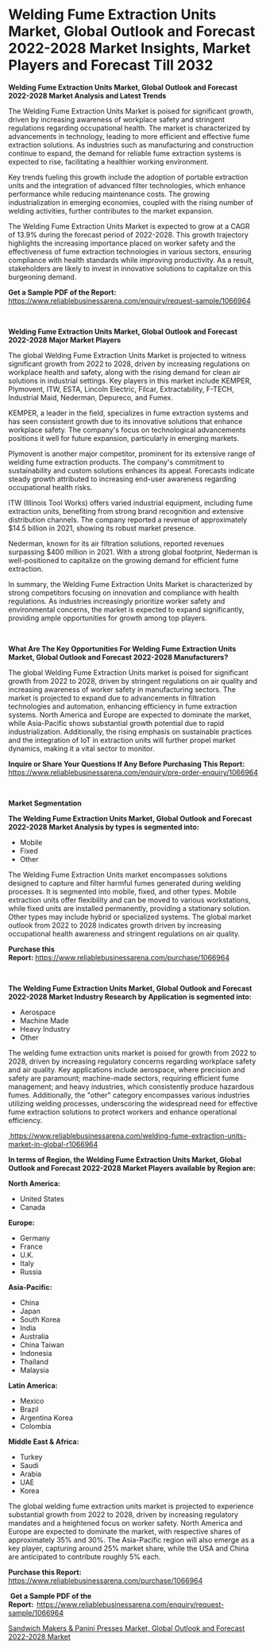 <p><h1>Welding Fume Extraction Units Market, Global Outlook and Forecast 2022-2028 Market Insights, Market Players and Forecast Till 2032</h1></p><p><strong>Welding Fume Extraction Units Market, Global Outlook and Forecast 2022-2028 Market Analysis and Latest Trends</strong></p>
<p><p>The Welding Fume Extraction Units Market is poised for significant growth, driven by increasing awareness of workplace safety and stringent regulations regarding occupational health. The market is characterized by advancements in technology, leading to more efficient and effective fume extraction solutions. As industries such as manufacturing and construction continue to expand, the demand for reliable fume extraction systems is expected to rise, facilitating a healthier working environment.</p><p>Key trends fueling this growth include the adoption of portable extraction units and the integration of advanced filter technologies, which enhance performance while reducing maintenance costs. The growing industrialization in emerging economies, coupled with the rising number of welding activities, further contributes to the market expansion.</p><p>The Welding Fume Extraction Units Market is expected to grow at a CAGR of 13.9% during the forecast period of 2022-2028. This growth trajectory highlights the increasing importance placed on worker safety and the effectiveness of fume extraction technologies in various sectors, ensuring compliance with health standards while improving productivity. As a result, stakeholders are likely to invest in innovative solutions to capitalize on this burgeoning demand.</p></p>
<p><strong>Get a Sample PDF of the Report:&nbsp;</strong> <a href="https://www.reliablebusinessarena.com/enquiry/request-sample/1066964?utm_campaign=2982&utm_medium=2&utm_source=Github&utm_content=ia&utm_term=21032025&utm_id=welding-fume-extraction-units-market-global-outlook-and-forecast-2022-2028">https://www.reliablebusinessarena.com/enquiry/request-sample/1066964</a></p>
<p>&nbsp;</p>
<p><strong>Welding Fume Extraction Units Market, Global Outlook and Forecast 2022-2028 Major Market Players</strong></p>
<p><p>The global Welding Fume Extraction Units Market is projected to witness significant growth from 2022 to 2028, driven by increasing regulations on workplace health and safety, along with the rising demand for clean air solutions in industrial settings. Key players in this market include KEMPER, Plymovent, ITW, ESTA, Lincoln Electric, Filcar, Extractability, F-TECH, Industrial Maid, Nederman, Depureco, and Fumex.</p><p>KEMPER, a leader in the field, specializes in fume extraction systems and has seen consistent growth due to its innovative solutions that enhance workplace safety. The company's focus on technological advancements positions it well for future expansion, particularly in emerging markets.</p><p>Plymovent is another major competitor, prominent for its extensive range of welding fume extraction products. The company's commitment to sustainability and custom solutions enhances its appeal. Forecasts indicate steady growth attributed to increasing end-user awareness regarding occupational health risks.</p><p>ITW (Illinois Tool Works) offers varied industrial equipment, including fume extraction units, benefiting from strong brand recognition and extensive distribution channels. The company reported a revenue of approximately $14.5 billion in 2021, showing its robust market presence.</p><p>Nederman, known for its air filtration solutions, reported revenues surpassing $400 million in 2021. With a strong global footprint, Nederman is well-positioned to capitalize on the growing demand for efficient fume extraction.</p><p>In summary, the Welding Fume Extraction Units Market is characterized by strong competitors focusing on innovation and compliance with health regulations. As industries increasingly prioritize worker safety and environmental concerns, the market is expected to expand significantly, providing ample opportunities for growth among top players.</p></p>
<p>&nbsp;</p>
<p><strong>What Are The Key Opportunities For Welding Fume Extraction Units Market, Global Outlook and Forecast 2022-2028 Manufacturers?</strong></p>
<p><p>The global Welding Fume Extraction Units market is poised for significant growth from 2022 to 2028, driven by stringent regulations on air quality and increasing awareness of worker safety in manufacturing sectors. The market is projected to expand due to advancements in filtration technologies and automation, enhancing efficiency in fume extraction systems. North America and Europe are expected to dominate the market, while Asia-Pacific shows substantial growth potential due to rapid industrialization. Additionally, the rising emphasis on sustainable practices and the integration of IoT in extraction units will further propel market dynamics, making it a vital sector to monitor.</p></p>
<p><strong>Inquire or Share Your Questions If Any Before Purchasing This Report:</strong> <a href="https://www.reliablebusinessarena.com/enquiry/pre-order-enquiry/1066964?utm_campaign=2982&utm_medium=2&utm_source=Github&utm_content=ia&utm_term=21032025&utm_id=welding-fume-extraction-units-market-global-outlook-and-forecast-2022-2028">https://www.reliablebusinessarena.com/enquiry/pre-order-enquiry/1066964</a></p>
<p>&nbsp;</p>
<p><strong>Market Segmentation</strong></p>
<p><strong>The Welding Fume Extraction Units Market, Global Outlook and Forecast 2022-2028 Market Analysis by types is segmented into:</strong></p>
<p><ul><li>Mobile</li><li>Fixed</li><li>Other</li></ul></p>
<p><p>The Welding Fume Extraction Units market encompasses solutions designed to capture and filter harmful fumes generated during welding processes. It is segmented into mobile, fixed, and other types. Mobile extraction units offer flexibility and can be moved to various workstations, while fixed units are installed permanently, providing a stationary solution. Other types may include hybrid or specialized systems. The global market outlook from 2022 to 2028 indicates growth driven by increasing occupational health awareness and stringent regulations on air quality.</p></p>
<p><strong>Purchase this Report:&nbsp;</strong><a href="https://www.reliablebusinessarena.com/purchase/1066964?utm_campaign=2982&utm_medium=2&utm_source=Github&utm_content=ia&utm_term=21032025&utm_id=welding-fume-extraction-units-market-global-outlook-and-forecast-2022-2028">https://www.reliablebusinessarena.com/purchase/1066964</a></p>
<p>&nbsp;</p>
<p><strong>The Welding Fume Extraction Units Market, Global Outlook and Forecast 2022-2028 Market Industry Research by Application is segmented into:</strong></p>
<p><ul><li>Aerospace</li><li>Machine Made</li><li>Heavy Industry</li><li>Other</li></ul></p>
<p><p>The welding fume extraction units market is poised for growth from 2022 to 2028, driven by increasing regulatory concerns regarding workplace safety and air quality. Key applications include aerospace, where precision and safety are paramount; machine-made sectors, requiring efficient fume management; and heavy industries, which consistently produce hazardous fumes. Additionally, the "other" category encompasses various industries utilizing welding processes, underscoring the widespread need for effective fume extraction solutions to protect workers and enhance operational efficiency.</p></p>
<p><a href="https://www.reliablebusinessarena.com/welding-fume-extraction-units-market-in-global-r1066964?utm_campaign=2982&utm_medium=2&utm_source=Github&utm_content=ia&utm_term=21032025&utm_id=welding-fume-extraction-units-market-global-outlook-and-forecast-2022-2028">&nbsp;https://www.reliablebusinessarena.com/welding-fume-extraction-units-market-in-global-r1066964</a></p>
<p><strong>In terms of Region, the Welding Fume Extraction Units Market, Global Outlook and Forecast 2022-2028 Market Players available by Region are:</strong></p>
<p>
    <p> <strong> North America: </strong>
        <ul>
            <li>United States</li>
            <li>Canada</li>
        </ul>
        </p> 
    <p> <strong> Europe: </strong>
        <ul>
            <li>Germany</li>
            <li>France</li>
            <li>U.K.</li>
            <li>Italy</li>
            <li>Russia</li>
        </ul>
        </p> 
    <p> <strong> Asia-Pacific: </strong>
        <ul>
            <li>China</li>
            <li>Japan</li>
            <li>South Korea</li>
            <li>India</li>
            <li>Australia</li>
            <li>China Taiwan</li>
            <li>Indonesia</li>
            <li>Thailand</li>
            <li>Malaysia</li>
        </ul>
        </p> 
    <p> <strong> Latin America: </strong>
        <ul>
            <li>Mexico</li>
            <li>Brazil</li>
            <li>Argentina Korea</li>
            <li>Colombia</li>
        </ul>
        </p> 
    <p> <strong> Middle East & Africa: </strong>
        <ul>
            <li>Turkey</li>
            <li>Saudi</li>
            <li>Arabia</li>
            <li>UAE</li>
            <li>Korea</li>
        </ul>
    </p>
    </p>
<p><p>The global welding fume extraction units market is projected to experience substantial growth from 2022 to 2028, driven by increasing regulatory mandates and a heightened focus on worker safety. North America and Europe are expected to dominate the market, with respective shares of approximately 35% and 30%. The Asia-Pacific region will also emerge as a key player, capturing around 25% market share, while the USA and China are anticipated to contribute roughly 5% each.</p></p>
<p><strong>Purchase this Report: </strong><a href="https://www.reliablebusinessarena.com/purchase/1066964?utm_campaign=2982&utm_medium=2&utm_source=Github&utm_content=ia&utm_term=21032025&utm_id=welding-fume-extraction-units-market-global-outlook-and-forecast-2022-2028">https://www.reliablebusinessarena.com/purchase/1066964</a></p>
<p>&nbsp;<strong>Get a Sample PDF of the Report:&nbsp;&nbsp;</strong><a href="https://www.reliablebusinessarena.com/enquiry/request-sample/1066964?utm_campaign=2982&utm_medium=2&utm_source=Github&utm_content=ia&utm_term=21032025&utm_id=welding-fume-extraction-units-market-global-outlook-and-forecast-2022-2028">https://www.reliablebusinessarena.com/enquiry/request-sample/1066964</a></p>
<p><strong></strong></p>
<p><p><a href="https://github.com/madethkijori/Market-Research-Report-List-1/blob/main/sandwich-makers-panini-presses-market-global-outlook-and-forecast-2022-2028-market.md?utm_campaign=2982&utm_medium=2&utm_source=Github&utm_content=ia&utm_term=21032025&utm_id=welding-fume-extraction-units-market-global-outlook-and-forecast-2022-2028">Sandwich Makers & Panini Presses Market, Global Outlook and Forecast 2022-2028 Market</a></p></p>